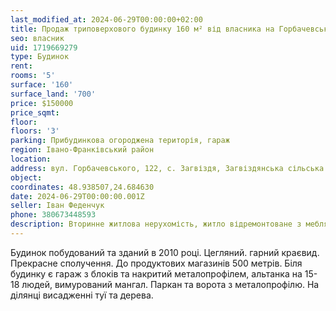 ```yaml
---
last_modified_at: 2024-06-29T00:00:00+02:00
title: Продаж триповерхового будинку 160 м² від власника на Горбачевського в с. Загвіздя
seo: власник
uid: 1719669279
type: Будинок
rent:
rooms: '5'
surface: '160'
surface_land: '700'
price: $150000
price_sqmt:
floor:
floors: '3'
parking: Прибудинкова огороджена територія, гараж
region: Івано-Франківський район
location:
address: вул. Горбачевського, 122, с. Загвіздя, Загвіздянська сільська територіальна громада
object:
coordinates: 48.938507,24.684630
date: 2024-06-29T00:00:00.001Z
seller: Іван Феденчук
phone: 380673448593
description: Вторинне житлова нерухомість, житло відремонтоване з меблями і технікою придатне і готове для проживання
---
```


Будинок побудований та зданий в 2010 році. Цегляний. гарний краєвид. Прекрасне сполучення. До продуктових магазинів 500 метрів. Біля будинку є гараж з блоків та накритий металопрофілем, альтанка на 15-18 людей, вимурований мангал. Паркан та ворота з металопрофілю. На ділянці висадженні туї та дерева.
